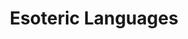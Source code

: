 ---
title: Esoteric Languages
time_start: 2023-04-13T18:00:00.000-05:00
time_close: ""
week_number: 12
credit:
 - Pete Stenger
 - Richard Liu
featured: true
location: Siebel CS 1404 + Zoom
slides: Week 12_ Esolangs.pdf
recording: "https://youtu.be/luSH1EH0Pww"
tags:
 - rev
 - esolang
---